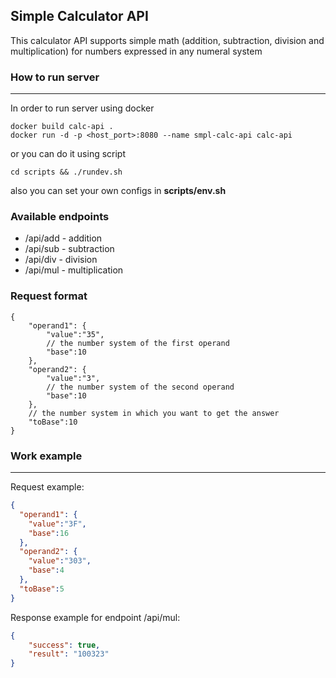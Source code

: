 ## Simple Calculator API

This calculator API supports simple math (addition, subtraction, division and multiplication) for numbers expressed in any numeral system

### How to run server
___
In order to run server using docker
```
docker build calc-api . 
docker run -d -p <host_port>:8080 --name smpl-calc-api calc-api
```
or you can do it using script
```
cd scripts && ./rundev.sh
```

also you can set your own configs in **scripts/env.sh** 

### Available endpoints

- /api/add - addition
- /api/sub - subtraction
- /api/div - division
- /api/mul - multiplication

### Request format

```
{
    "operand1": {
        "value":"35",
        // the number system of the first operand
        "base":10
    },
    "operand2": {
        "value":"3",
        // the number system of the second operand
        "base":10
    },
    // the number system in which you want to get the answer
    "toBase":10
}
```

### Work example
___

Request example: 
```json
{
  "operand1": {
    "value":"3F",
    "base":16
  },
  "operand2": {
    "value":"303",
    "base":4
  },
  "toBase":5
}
```

Response example for endpoint /api/mul:
```json
{
    "success": true,
    "result": "100323"
}
```
